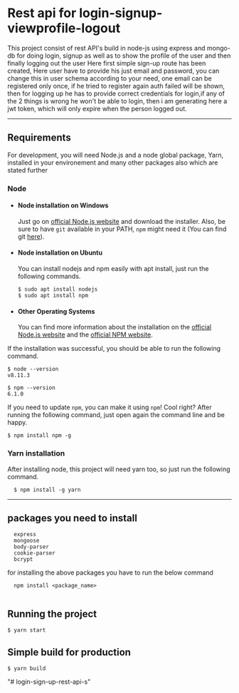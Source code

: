 # Rest api for login-signup-viewprofile-logout

This project consist of rest API's build in node-js using express and mongo-db for doing login, signup as well as to show the profile of the user and then finally logging out the user
Here first simple sign-up route has been created, Here user have to provide his just email and password, you can change this in user schema according 
to your need, one email can be registered only once, if he tried to register again auth failed will be shown, then for logging up he has to 
provide correct credentials for login,if any of the 2 things is wrong he won't be able to login, then i am generating here a jwt token,
which will only expire when the person logged out.

---
## Requirements

For development, you will need Node.js and a node global package, Yarn, installed in your environement and many other packages also which are stated further

### Node
- #### Node installation on Windows

  Just go on [official Node.js website](https://nodejs.org/) and download the installer.
Also, be sure to have `git` available in your PATH, `npm` might need it (You can find git [here](https://git-scm.com/)).

- #### Node installation on Ubuntu

  You can install nodejs and npm easily with apt install, just run the following commands.

      $ sudo apt install nodejs
      $ sudo apt install npm

- #### Other Operating Systems
  You can find more information about the installation on the [official Node.js website](https://nodejs.org/) and the [official NPM website](https://npmjs.org/).

If the installation was successful, you should be able to run the following command.

    $ node --version
    v8.11.3

    $ npm --version
    6.1.0

If you need to update `npm`, you can make it using `npm`! Cool right? After running the following command, just open again the command line and be happy.

    $ npm install npm -g

###
### Yarn installation
  After installing node, this project will need yarn too, so just run the following command.

      $ npm install -g yarn

---

    
## packages you need to install
```
  express
  mongoose
  body-parser
  cookie-parser
  bcrypt
```
for installing the above packages you have to run the below command

```
  npm install <package_name>
  
```

## Running the project

    $ yarn start

## Simple build for production

    $ yarn build
"# login-sign-up-rest-api-s" 
